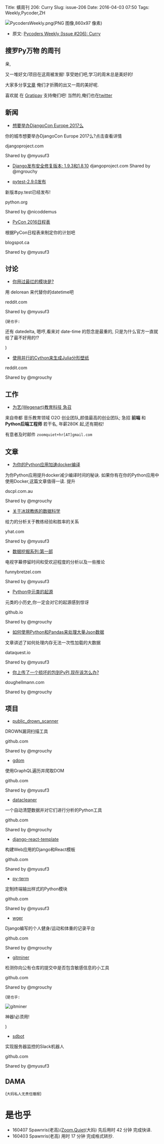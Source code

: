 Title: 蠎周刊 206: Curry 
Slug: issue-206
Date: 2016-04-03 07:50
Tags: Weekly,Pycoder,ZH


![PycodersWeekly.png(PNG 图像,860x97 像素)](http://zoomq.qiniucdn.com/logos/PycodersWeekly.png?imageView2/2/w/360)



- 原文: [Pycoders Weekly (Issue #206): Curry](http://us4.campaign-archive1.com/?u=9735795484d2e4c204da82a29&id=14e265baf0)



## 搜罗Py万物 的周刊

亲,


又一堆好文/项目在这周被发掘!
享受她们吧,学习的周末总是美好的!

大家多分享[文章](http://pycoders.com/submissions/)
俺们才折腾的出又一周的美好呢.

喜欢就
在 [Gratipay](https://www.gratipay.com/PycodersWeekly)
支持俺们吧!
当然的,俺们也在[twitter](http://www.twitter.com/pycoders)


## 新闻

- [想要举办DjangoCon Europe 2017么](https://www.djangoproject.com/weblog/2016/mar/04/host-djangocon-europe-2017/)

你的城市想要举办DjangoCon Europe 2017么?点击查看详情

djangoproject.com

Shared by @myusuf3
 

- [Django发布安全修复版本: 1.9.3和1.8.10](https://www.djangoproject.com/weblog/2016/mar/01/security-releases/) 
djangoproject.com
Shared by @mgrouchy
 

- [pytest-2.9.0发布](https://pypi.python.org/pypi/pytest) 

新版本py.test已经发布!

python.org

Shared by @nicoddemus
 

- [PyCon 2016日程表](http://pycon.blogspot.ca/2016/02/full-schedule-is-up-and-financial-aid.html)

根据PyCon日程表来制定你的计划吧


blogspot.ca

Shared by @myusuf3
 

## 讨论

- [你用过最烂的模块是?](https://www.reddit.com/r/Python/comments/48q804/whats_the_worst_package_youve_ever_worked_with/)

用 delorean 来代替你的datetime吧

reddit.com

Shared by @myusuf3

(`是也乎:`

还有 datedelta, 嗯哼,看来对 date-time 的怨念是最重的,
只是为什么官方一直就给了最不好用的!?

)
 
- [使用并行的Cython来生成Julia分形壁纸](https://www.reddit.com/r/Python/comments/48sanl/julia_fractal_wallpaper_including_the_parallel/)
 
reddit.com

Shared by @mgrouchy


## 工作
- [为艺(Wegenart)教育科技 急召](https://github.com/ZoomQuiet/zoomquiet/wiki/Hr4Wegenart)

来自帝都 音乐教育领域 O2O 创业团队,颜值最高的创业团队;
急招 **前端** 和 **Python后端工程师** 若干名, 年薪280K 起,还有期权!

有意者及时邮件 `zoomquiet+hr[AT]gmail.com`


## 文章

- [为你的Python应用加速docker编译](http://blog.dscpl.com.au/2016/03/speeding-up-docker-build-times-for.html)

为你Python应用提升docker减少编译时间的秘诀. 如果你有在你的Python应用中使用Docker,这篇文章值得一读. 提升

dscpl.com.au

Shared by @mgrouchy
 

- [关于冰球教练的数据科学](http://blog.yhat.com/posts/nhl-coach-data-science.html) 

给力的分析关于教练经验和胜率的关系

yhat.com

Shared by @myusuf3
 

- [数据挖掘系列:第一部](http://funnybretzel.com/blog/datamining-the-next-series-to-watch-part-1/) 

电视字幕停留时间和受欢迎程度的分析以及一些推论

funnybretzel.com

Shared by @myusuf3
 

- [Python中元类的起源](http://mapleoin.github.io/perma/python-class-meta) 

元类的小历史,你一定会对它的起源感到惊讶

github.io

Shared by @mgrouchy
 

- [如何使用Python和Pandas来处理大量Json数据](https://www.dataquest.io/blog/using-json-data-in-pandas/) 

文章讲述了如何处理内存无法一次性加载的大数据

dataquest.io

Shared by @myusuf3
 

- [你上传了一个损坏的包到PyPI,现在该怎么办?](https://doughellmann.com/blog/2016/02/25/so-youve-released-a-broken-package-to-pypi-what-do-you-do-now/) 

doughellmann.com

Shared by @mgrouchy


## 项目

- [public_drown_scanner](https://github.com/nimia/public_drown_scanner)
 
DROWN漏洞扫描工具


github.com

Shared by @mgrouchy
 

- [gdom](https://github.com/syrusakbary/gdom) 

使用GraphQL遍历并爬取DOM


github.com

Shared by @myusuf3
 

- [datacleaner](https://github.com/rhiever/datacleaner)

一个自动清楚数据并对它们进行分析的Python工具

github.com

Shared by @mgrouchy
 

- [django-react-template](https://github.com/scottwoodall/django-react-template)

构建Web应用的Django和React模板 


github.com

Shared by @myusuf3
 

- [py-term](https://github.com/gravmatt/py-term)

定制终端输出样式的Python模块 


github.com

Shared by @myusuf3
 

- [wger](https://github.com/rolandgeider/wger)
 
Django编写的个人健身/运动和体重的记录平台


github.com

Shared by @mgrouchy
 

- [gitminer](https://github.com/danilovazb/GitMiner)

检测你向公有仓库的提交中是否包含敏感信息的小工具


github.com

Shared by @mgrouchy

(`是也乎:`

![gitminer](https://camo.githubusercontent.com/83e7481e0d35e0717310f9cc8d7208513ab08773/68747470733a2f2f332e62702e626c6f6773706f742e636f6d2f2d557670525f5144444154302f5674694963384f4b7272492f4141414141414141626f4d2f3639424e4b7276645573552f73313630302f6769746d696e65722d363238783336302e706e67)

神器!必须用!

)

- [sdbot](https://github.com/serverdensity/sdbot) 

实现服务器监控的Slack机器人


github.com

Shared by @myusuf3
      

## DAMA
(`大妈私人无责任播报`)

# 是也乎

- 160407 Spawnris(老高)/[Zoom.Quiet](http://zoomquiet.io/)(大妈) 先后用时 42 分钟 完成快译.
- 160403 Spawnris(老高) 用时 17 分钟 完成格式转抄.
